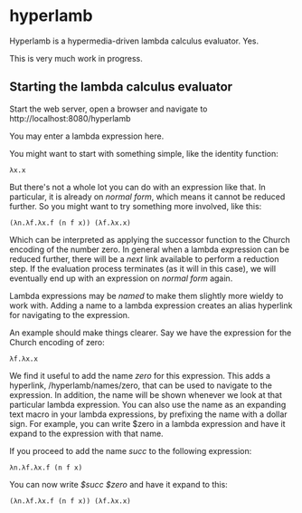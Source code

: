 # hyperlamb
Hyperlamb is a hypermedia-driven lambda calculus evaluator. Yes.

This is very much work in progress.

## Starting the lambda calculus evaluator
Start the web server, open a browser and navigate to http://localhost:8080/hyperlamb

You may enter a lambda expression here.

You might want to start with something simple, like the identity function:

```
λx.x
```

But there's not a whole lot you can do with an expression like that. In particular, it is already on _normal form_, which means it cannot be reduced further. So you might want to try something more involved, like this:

```
(λn.λf.λx.f (n f x)) (λf.λx.x)
```

Which can be interpreted as applying the successor function to the Church encoding of the number zero. In general when a lambda expression can be reduced further, there will be a _next_ link available to perform a reduction step. If the evaluation process terminates (as it will in this case), we will eventually end up with an expression on _normal form_ again.

Lambda expressions may be _named_ to make them slightly more wieldy to work with. Adding a name to a lambda expression creates an alias hyperlink for navigating to the expression. 

An example should make things clearer. Say we have the expression for the Church encoding of zero:

```
λf.λx.x
```

We find it useful to add the name _zero_ for this expression. This adds a hyperlink, /hyperlamb/names/zero, that can be used to navigate to the expression. In addition, the name will be shown whenever we look at that particular lambda expression. You can also use the name as an expanding text macro in your lambda expressions, by prefixing the name with a dollar sign. For example, you can write $zero in a lambda expression and have it expand to the expression with that name.

If you proceed to add the name _succ_ to the following expression:

```
λn.λf.λx.f (n f x)
```

You can now write *$succ $zero* and have it expand to this:

```
(λn.λf.λx.f (n f x)) (λf.λx.x)
```
